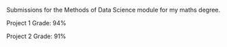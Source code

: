 Submissions for the Methods of Data Science module for my maths degree.

Project 1 Grade: 94%

Project 2 Grade: 91%
